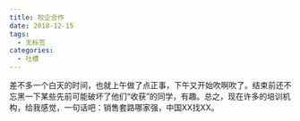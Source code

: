 ```yaml
---
title: 校企合作
date: 2018-12-15
tags: 
  - 无标签
categories:
  - 吐槽
---
```

差不多一个白天的时间，也就上午做了点正事，下午又开始吹啊吹了。结束前还不忘黑一下某些先前可能破坏了他们“收获”的同学，有趣。总之，现在许多的培训机构，给我感觉，一句话吧：销售套路哪家强，中国XX找XX。